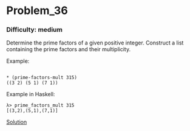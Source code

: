 # Problem_36
### Difficulty: medium
Determine the prime factors of a given positive integer.
Construct a list containing the prime factors and their multiplicity.

Example:

```

* (prime-factors-mult 315)
((3 2) (5 1) (7 1))
```
Example in Haskell:

```
λ> prime_factors_mult 315
[(3,2),(5,1),(7,1)]
```
[Solution](https://wiki.haskell.org/99_questions/Solutions/36)
